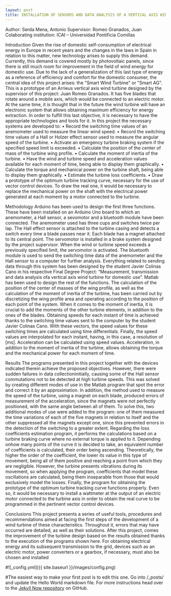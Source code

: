```yaml
---
layout: post
title: INSTALLATION OF SENSORS AND DATA ANALYSIS OF A VERTICAL AXIS WIND TURBINE FOR DOMESTIC USE
---
```

Author: Serda Mena, Antonio
Supervisor: Romeo Granados, Juan
Colaborating institution: ICAI – Universidad Pontificia Comillas

Introduction
Given the rise of domestic self-consumption of electrical energy in Europe in recent years and the changes in the laws in Spain in relation to this matter, new technology arises to supply this demand. Currently, this demand is covered mostly by photovoltaic panels, since there is still much room for improvement in the field of wind energy for domestic use.
Due to the lack of a generalization of this last type of energy as a reference of efficiency and comfort for the domestic consumer, the central idea of this project arises: the "Smart Wind Turbine" or "Smart AG". This is a prototype of an Arrieus vertical axis wind turbine designed by the supervisor of this project: Juan Romeo Granados. It has five blades that rotate around a mobile axis, which would be connected to an electric motor. At the same time, it is thought that in the future the wind turbine will have an electronic system that allows obtaining maximum efficiency for energy extraction.
In order to fulfill this last objective, it is necessary to have the appropriate technologies and tools for it. In this project the necessary systems are developed to:
• Record the switching time values of an anemometer used to measure the linear wind speed.
• Record the switching time values of a Hall or Holzer effect sensor used to measure the angular speed of the turbine.
• Activate an emergency turbine braking system if the specified speed limit is exceeded.
• Calculate the position of the center of mass of the turbine wing profile.
• Calculate the moment of inertia of the turbine.
• Have the wind and turbine speed and acceleration values available for each moment of time, being able to display them graphically.
• Calculate the torque and mechanical power on the turbine shaft, being able to display them graphically.
• Estimate the turbine loss coefficients.
• Draw a prototype of the optimum turbine tracking curve, necessary for the use of vector control devices. To draw the real one, it would be necessary to replace the mechanical power on the shaft with the electrical power generated at each moment by a motor connected to the turbine.

Methodology
Arduino has been used to design the first three functions. These have been 
installed on an Arduino Uno board to which an anemometer, a Hall sensor, a sevomotor and a bluetooth module have been connected. The anemometer used has three cups and switches twice per lap. The Hall effect sensor is attached to the turbine casing and detects a switch every time a blade passes near it. Each blade has a magnet attached to its central point. The servomotor is installed in a brake system designed by the project supervisor. When the wind or turbine speed exceeds a previously specified limit, the servomotor is activated. The bluetooth module is used to send the switching time data of the anemometer and the Hall sensor to a computer for further analysis. Everything related to sending data through this system has been designed by the student Javier Colinas Cano in his respective Final Degree Project: “Measurement, transmission and data analysis ofa vertical axis wind turbine for domestic use”.
Matlab has been used to design the rest of the functions. The calculation of the position of the center of masses of the wing profile, as well as the calculation of the moment of inertia of the turbine, has been carried out by discretizing the wing profile area and operating according to the position of each point of the system. When it comes to the moment of inertia, it is crucial to add the moments of the other turbine elements, in addition to the ones of the blades. Obtaining speeds for each instant of time is achieved thanks to the switching time values sent to the computer by the student Javier Colinas Cano. With these vectors, the speed values for these switching times are calculated using time differentials. Finally, the speed values are interpolated for each instant, having, in this case, a resolution of [ms]. Acceleration can be calculated using speed values. Acceleration, in addition to the moment of inertia of the turbine, allows obtaining the torque and the mechanical power for each moment of time.

Results
The programs presented in this project together with the devices indicated therein achieve the proposed objectives. However, there were sudden failures in data collectioninitially, causing some of the Hall sensor commutations not to be detected at high turbine speeds. This was solved by creating different modes of use in the Matlab program that spot the error and correct it by an approximation. In addition, the method used to measure the speed of the turbine, using a magnet on each blade, produced errors of measurement of the acceleration, since the magnets were not perfectly positioned, with the same angle between all of them. To solve this, two additional modes of use were added to the program: one of them measured the time variations of each of the five magnets in relation to itself and the other suppressed all the magnets except one, since this prevented errors in the detection of the switching to a greater extent.
Regarding the loss coefficients estimation program, it performs the calculations based on a turbine braking curve where no external torque is applied to it. Depending onhow many points of the curve it is decided to take, an equivalent number of coefficients is calculated, their order being ascending. Theoretically, the higher the order of the coefficient, the lower its value in this type of movement, being all of them positive and reaching a point from which they are negligible. However, the turbine presents vibrations during its movement, so when applying the program, coefficients that model these oscillations are calculated, being them inseparable from those that would exclusively model the losses.
Finally, the program for obtaining the prototype of the optimum turbine tracking curve functions properly. Even so, it would be necessary to install a wattmeter at the output of an electric motor connected to the turbine axis in order to obtain the real curve to be programmed in the pertinent vector control devices.

Conclusions
This project presents a series of useful tools, procedures and recommendations aimed at facing the first steps of the development of a wind turbine of these characteristics. Throughout it, errors that may have occurred are detailed, as well as their solutions.
After this project, comes the improvement of the turbine design based on the results obtained thanks to the execution of the programs shown here. For obtaining electrical energy and its subsequent transmission to the grid, devices such as an electric motor, power converters or a gearbox, if necessary, must also be chosen and installed

#![_config.yml]({{ site.baseurl }}/images/config.png)

#The easiest way to make your first post is to edit this one. Go into /_posts/ and update the Hello World markdown file. For more instructions head over to the [Jekyll Now repository](https://github.com/barryclark/jekyll-now) on GitHub.
